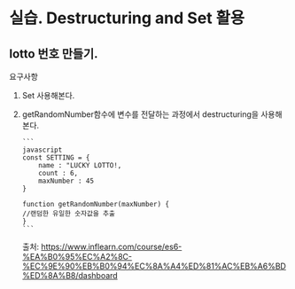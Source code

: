 # 실습. Destructuring and Set 활용

## lotto 번호 만들기.

요구사항

1.  Set 사용해본다.
2.  getRandomNumber함수에 변수를 전달하는 과정에서 destructuring을 사용해본다.

        ```
        javascript
        const SETTING = {
            name : "LUCKY LOTTO!,
            count : 6,
            maxNumber : 45
        }

        function getRandomNumber(maxNumber) {
        //랜덤한 유일한 숫자값을 추출
        }
        ```

    출처: https://www.inflearn.com/course/es6-%EA%B0%95%EC%A2%8C-%EC%9E%90%EB%B0%94%EC%8A%A4%ED%81%AC%EB%A6%BD%ED%8A%B8/dashboard
